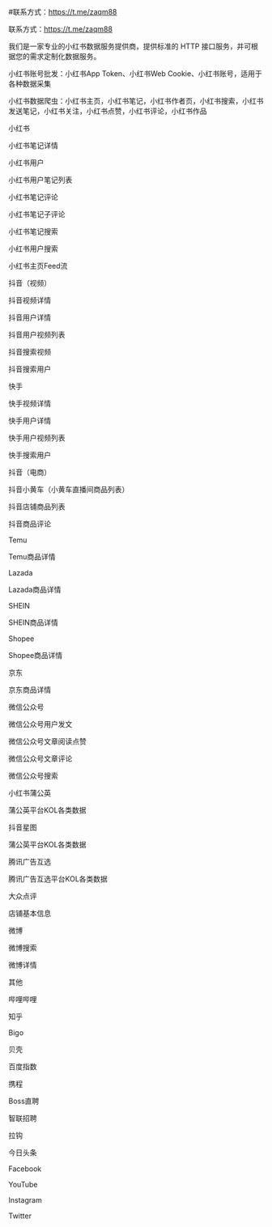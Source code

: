 #联系方式：https://t.me/zaqm88

联系方式：https://t.me/zaqm88

我们是一家专业的小红书数据服务提供商，提供标准的 HTTP 接口服务，并可根据您的需求定制化数据服务。

小红书账号批发：小红书App Token、小红书Web Cookie、小红书账号，适用于各种数据采集

小红书数据爬虫：小红书主页，小红书笔记，小红书作者页，小红书搜索，小红书发送笔记，小红书关注，小红书点赞，小红书评论，小红书作品

小红书

小红书笔记详情

小红书用户

小红书用户笔记列表

小红书笔记评论

小红书笔记子评论

小红书笔记搜索

小红书用户搜索

小红书主页Feed流


抖音（视频）

抖音视频详情

抖音用户详情

抖音用户视频列表

抖音搜索视频

抖音搜索用户


快手

快手视频详情

快手用户详情

快手用户视频列表

快手搜索用户


抖音（电商）

抖音小黄车（小黄车直播间商品列表）

抖音店铺商品列表

抖音商品评论


Temu

Temu商品详情


Lazada

Lazada商品详情


SHEIN

SHEIN商品详情


Shopee

Shopee商品详情


京东

京东商品详情


微信公众号

微信公众号用户发文

微信公众号文章阅读点赞

微信公众号文章评论

微信公众号搜索


小红书蒲公英

蒲公英平台KOL各类数据


抖音星图

蒲公英平台KOL各类数据

腾讯广告互选

腾讯广告互选平台KOL各类数据

大众点评

店铺基本信息


微博

微博搜索

微博详情


其他

哔哩哔哩

知乎

Bigo

贝壳

百度指数

携程

Boss直聘

智联招聘

拉钩

今日头条

Facebook

YouTube

Instagram

Twitter
